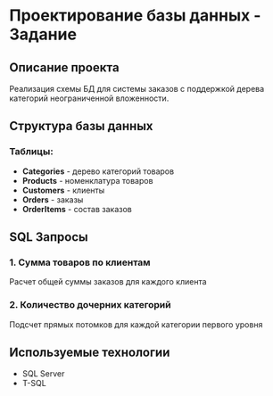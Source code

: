 # Проектирование базы данных - Задание

## Описание проекта
Реализация схемы БД для системы заказов с поддержкой дерева категорий неограниченной вложенности.

## Структура базы данных

### Таблицы:
- **Categories** - дерево категорий товаров
- **Products** - номенклатура товаров  
- **Customers** - клиенты
- **Orders** - заказы
- **OrderItems** - состав заказов

## SQL Запросы

### 1. Сумма товаров по клиентам
Расчет общей суммы заказов для каждого клиента

### 2. Количество дочерних категорий
Подсчет прямых потомков для каждой категории первого уровня

## Используемые технологии
- SQL Server
- T-SQL